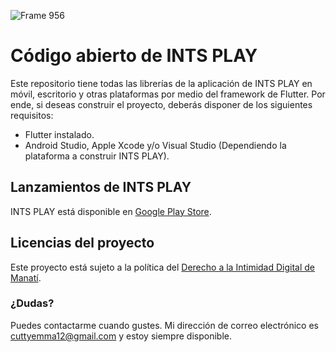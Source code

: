 ![Frame 956](https://github.com/TornadoAzul/intsplay/assets/40547556/a12cd5fa-f2c9-4c06-a80f-145beb8927d4)
# Código abierto de INTS PLAY
Este repositorio tiene todas las librerías de la aplicación de INTS PLAY
en móvil, escritorio y otras plataformas por medio del framework de
Flutter. Por ende, si deseas construir el proyecto, deberás disponer
de los siguientes requisitos:

- Flutter instalado.
- Android Studio, Apple Xcode y/o Visual Studio (Dependiendo la plataforma
  a construir INTS PLAY).

## Lanzamientos de INTS PLAY
INTS PLAY está disponible en [Google Play Store](https://play.google.com/store/apps/details?id=com.barceloneta.intsplay).

## Licencias del proyecto
Este proyecto está sujeto a la política del [Derecho a la Intimidad Digital de Manatí](https://github.com/TornadoAzul/intimidad-digital-manati).

### ¿Dudas?
Puedes contactarme cuando gustes. Mi dirección de correo electrónico es 
cuttyemma12@gmail.com y estoy siempre disponible.
